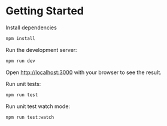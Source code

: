 # Getting Started

Install dependencies

```bash
npm install
```


Run the development server:

```bash
npm run dev
```

Open [http://localhost:3000](http://localhost:3000) with your browser to see the result.


Run unit tests:

```bash
npm run test
```
Run unit test watch mode:

```bash
npm run test:watch
```
